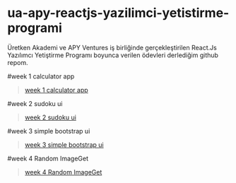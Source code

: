 # ua-apy-reactjs-yazilimci-yetistirme-programi
Üretken Akademi ve APY Ventures iş birliğinde gerçekleştirilen React.Js Yazılımcı Yetiştirme Programı boyunca verilen ödevleri derlediğim github repom.

#week 1 calculator app

>[week 1 calculator app](https://sonersimsekdev.github.io/ua-apy-reactjs-yazilimci-yetistirme-programi/week-1/)

#week 2 sudoku ui

>[week 2 sudoku ui](https://sonersimsekdev.github.io/ua-apy-reactjs-yazilimci-yetistirme-programi/week-2/)


#week 3 simple bootstrap ui

>[week 3 simple bootstrap ui](https://sonersimsekdev.github.io/ua-apy-reactjs-yazilimci-yetistirme-programi/Week-3/)

#week 4 Random ImageGet

>[week 4 Random ImageGet](https://sonersimsekdev.github.io/ua-apy-reactjs-yazilimci-yetistirme-programi/week-4/)


